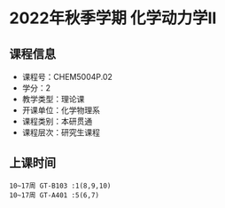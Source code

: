 # 2022年秋季学期 化学动力学II 






## 课程信息

- 课程号：CHEM5004P.02
- 学分：2
- 教学类型：理论课
- 开课单位：化学物理系
- 课程类别：本研贯通
- 课程层次：研究生课程

## 上课时间

```
10~17周 GT-B103 :1(8,9,10)
10~17周 GT-A401 :5(6,7)
```

